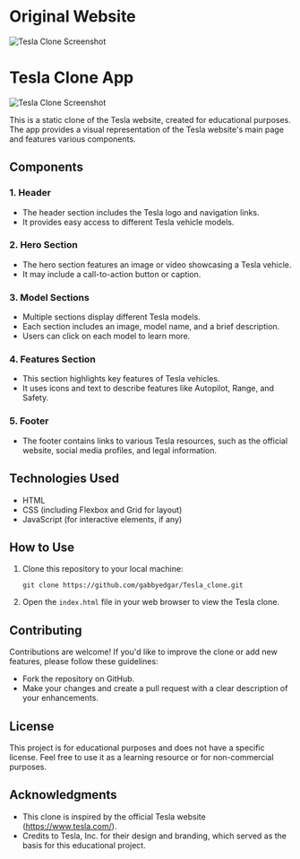 

# Original Website

![Tesla Clone Screenshot](../public/images/original.png)

# Tesla Clone App

![Tesla Clone Screenshot](../public/images/Clone.png)

This is a static clone of the Tesla website, created for educational purposes. The app provides a visual representation of the Tesla website's main page and features various components.

## Components

### 1. Header
- The header section includes the Tesla logo and navigation links.
- It provides easy access to different Tesla vehicle models.

### 2. Hero Section
- The hero section features an image or video showcasing a Tesla vehicle.
- It may include a call-to-action button or caption.

### 3. Model Sections
- Multiple sections display different Tesla models.
- Each section includes an image, model name, and a brief description.
- Users can click on each model to learn more.

### 4. Features Section
- This section highlights key features of Tesla vehicles.
- It uses icons and text to describe features like Autopilot, Range, and Safety.

### 5. Footer
- The footer contains links to various Tesla resources, such as the official website, social media profiles, and legal information.

## Technologies Used
- HTML
- CSS (including Flexbox and Grid for layout)
- JavaScript (for interactive elements, if any)

## How to Use
1. Clone this repository to your local machine:

   ```shell
   git clone https://github.com/gabbyedgar/Tesla_clone.git
   ```

2. Open the `index.html` file in your web browser to view the Tesla clone.

## Contributing
Contributions are welcome! If you'd like to improve the clone or add new features, please follow these guidelines:
- Fork the repository on GitHub.
- Make your changes and create a pull request with a clear description of your enhancements.

## License
This project is for educational purposes and does not have a specific license. Feel free to use it as a learning resource or for non-commercial purposes.

## Acknowledgments
- This clone is inspired by the official Tesla website (https://www.tesla.com/).
- Credits to Tesla, Inc. for their design and branding, which served as the basis for this educational project.

